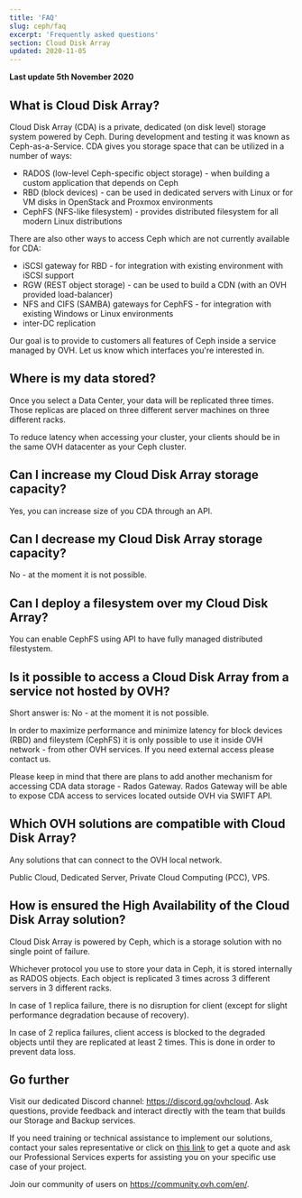 ```yaml
---
title: 'FAQ'
slug: ceph/faq
excerpt: 'Frequently asked questions'
section: Cloud Disk Array
updated: 2020-11-05
---
```


**Last update 5th November 2020**


## What is Cloud Disk Array?
Cloud Disk Array (CDA) is a private, dedicated (on disk level) storage system powered by Ceph. During development and testing it was known as Ceph-as-a-Service. CDA gives you storage space that can be utilized in a number of ways:

- RADOS (low-level Ceph-specific object storage) - when building a custom application that depends on Ceph
- RBD (block devices) - can be used in dedicated servers with Linux or for VM disks in OpenStack and Proxmox environments
- CephFS (NFS-like filesystem) - provides distributed filesystem for all modern Linux distributions

There are also other ways to access Ceph which are not currently available for CDA:

- iSCSI gateway for RBD - for integration with existing environment with iSCSI support
- RGW (REST object storage) - can be used to build a CDN (with an OVH provided load-balancer)
- NFS and CIFS (SAMBA) gateways for CephFS - for integration with existing Windows or Linux environments
- inter-DC replication

Our goal is to provide to customers all features of Ceph inside a service managed by OVH. Let us know which interfaces you're interested in.


## Where is my data stored?
Once you select a Data Center, your data will be replicated three times. Those replicas are placed on three different server machines on three different racks.

To reduce latency when accessing your cluster, your clients should be in the same OVH datacenter as your Ceph cluster.


## Can I increase my Cloud Disk Array storage capacity?
Yes, you can increase size of you CDA through an API.


## Can I decrease my Cloud Disk Array storage capacity?
No - at the moment it is not possible.


## Can I deploy a filesystem over my Cloud Disk Array?
You can enable CephFS using API to have fully managed distributed filestystem.


## Is it possible to access a Cloud Disk Array from a service not hosted by OVH?
Short answer is: No - at the moment it is not possible.

In order to maximize performance and minimize latency for block devices (RBD) and fileystem (CephFS) it is only possible to use it inside OVH network - from other OVH services. If you need external access please contact us.

Please keep in mind that there are plans to add another mechanism for accessing CDA data storage - Rados Gateway. Rados Gateway will be able to expose CDA access to services located outside OVH via SWIFT API.


## Which OVH solutions are compatible with Cloud Disk Array?
Any solutions that can connect to the OVH local network.

Public Cloud, Dedicated Server, Private Cloud Computing (PCC), VPS.


## How is ensured the High Availability of the Cloud Disk Array solution?
Cloud Disk Array is powered by Ceph, which is a storage solution with no single point of failure.

Whichever protocol you use to store your data in Ceph, it is stored internally as RADOS objects. Each object is replicated 3 times across 3 different servers in 3 different racks.

In case of 1 replica failure, there is no disruption for client (except for slight performance degradation because of recovery).

In case of 2 replica failures, client access is blocked to the degraded objects until they are replicated at least 2 times. This is done in order to prevent data loss.

## Go further

Visit our dedicated Discord channel: <https://discord.gg/ovhcloud>. Ask questions, provide feedback and interact directly with the team that builds our Storage and Backup services.

If you need training or technical assistance to implement our solutions, contact your sales representative or click on [this link](https://www.ovhcloud.com/en-au/professional-services/) to get a quote and ask our Professional Services experts for assisting you on your specific use case of your project.


Join our community of users on <https://community.ovh.com/en/>.
